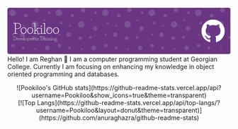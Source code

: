 [![MasterHead](https://github.com/Pookiloo/Pookiloo/blob/main/github-header-image.png?raw=true)](https://github.com/Pookiloo)
Hello! I am Reghan 👋
I am a computer programming student at Georgian College. Currently I am focusing on enhancing my knowledge in object oriented programming and databases.<br>
<div align="center">![Pookiloo's GitHub stats](https://github-readme-stats.vercel.app/api?username=Pookiloo&show_icons=true&theme=transparent)<br>
[![Top Langs](https://github-readme-stats.vercel.app/api/top-langs/?username=Pookiloo&layout=donut&theme=transparent)](https://github.com/anuraghazra/github-readme-stats)</div>
